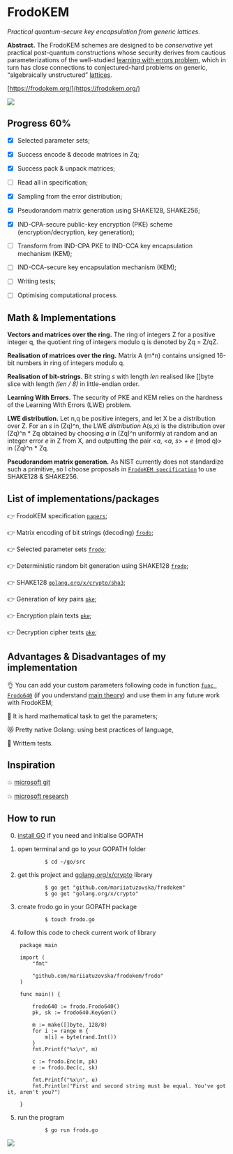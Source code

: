 # FrodoKEM

*Practical quantum-secure key encapsulation from generic lattices.*

**Abstract.** The FrodoKEM schemes are designed to be _conservative_ yet practical post-quantum constructions whose security derives from cautious parameterizations of the well-studied [learning with errors problem](https://en.wikipedia.org/wiki/Learning_with_errors), which in turn has close connections to conjectured-hard problems on generic, “algebraically unstructured” [lattices](https://en.wikipedia.org/wiki/Lattice_(order)).

[https://frodokem.org/](https://frodokem.org/)

![](https://github.com/mariiatuzovska/frodokem/blob/master/img/frodo.jpg)

## Progress 60%

- [x] Selected parameter sets;
- [x] Success encode & decode matrices in Zq;
- [x] Success pack & unpack matrices;
- [ ] Read all in specification;
- [x] Sampling from the error distribution;
- [x] Pseudorandom matrix generation using SHAKE128, SHAKE256;
- [x] IND-CPA-secure public-key encryption (PKE) scheme (encryption/decryption, key generation);
- [ ] Transform from IND-CPA PKE to IND-CCA key encapsulation mechanism (KEM);
- [ ] IND-CCA-secure key encapsulation mechanism (KEM);

- [ ] Writing tests;
- [ ] Optimising computational process.

## Math & Implementations

**Vectors and matrices over the ring.** The ring of integers Z for a positive integer q, the quotient ring of integers modulo q is denoted by Zq = Z/qZ.

**Realisation of matrices over the ring.** Matrix A (m*n) contains unsigned 16-bit numbers in ring of integers modulo q.

**Realisation of bit-strings.** Bit string *s* with length *len* realised like []byte slice with length *(len / 8)* in little-endian order.

**Learning With Errors.** The security of PKE and KEM relies on the hardness of the Learning With Errors (LWE) problem. 

**LWE distribution.** Let n,q be positive integers, and let X be a distribution over Z. For an *s* in (Zq)^n, the LWE *distribution* A(s,x) is the distribution over (Zq)^n \* Zq obtained by choosing *a* in (Zq)^n uniformly at random and an integer error *e* in Z from X, and outputting the pair <*a*, <*a*, *s*> + *e* (mod q)> in (Zq)^n \* Zq.

**Pseudorandom matrix generation.** As NIST currently does not standardize such a primitive, so I choose proposals in [`FrodoKEM specification`](https://github.com/mariiatuzovska/frodokem/blob/master/papers/FrodoKEM-specification-20190702.pdf) to use SHAKE128 & SHAKE256.

## List of implementations/packages

:point_right: FrodoKEM specification [`papers`](https://github.com/mariiatuzovska/frodokem/blob/master/papers/FrodoKEM-specification-20190702.pdf);

:point_right: Matrix encoding of bit strings (decoding) [`frodo`](https://github.com/mariiatuzovska/frodokem/blob/master/frodo/frodo.go);

:point_right: Selected parameter sets [`frodo`](https://github.com/mariiatuzovska/frodokem/blob/master/frodo/frodo.go);

:point_right: Deterministic random bit generation using SHAKE128 [`frodo`](https://github.com/mariiatuzovska/frodokem/blob/master/frodo/frodo.go);

:point_right: SHAKE128 [`golang.org/x/crypto/sha3`](https://godoc.org/golang.org/x/crypto/sha3);

:point_right: Generation of key pairs [`pke`](https://github.com/mariiatuzovska/frodokem/blob/master/frodo/pke.go);

:point_right: Encryption plain texts [`pke`](https://github.com/mariiatuzovska/frodokem/blob/master/frodo/pke.go);

:point_right: Decryption cipher texts [`pke`](https://github.com/mariiatuzovska/frodokem/blob/master/frodo/pke.go);

## Advantages & Disadvantages of my implementation

:ok_hand: You can add your custom parameters following code in function [`func Frodo640`](https://github.com/mariiatuzovska/frodokem/blob/master/frodo/frodo.go) (if you understand [main theory](https://github.com/mariiatuzovska/frodokem/blob/master/papers/FrodoKEM-specification-20190702.pdf)) and use them in any future work with FrodoKEM;

:poop: It is hard mathematical task to get the parameters;

:heart_eyes_cat: Pretty native Golang: using best practices of language,

:space_invader: Writtem tests.

## Inspiration

:boom: [microsoft git](https://github.com/Microsoft/PQCrypto-LWEKE)

:boom: [microsoft research](https://www.microsoft.com/en-us/research/?from=http%3A%2F%2Fresearch.microsoft.com%2F)

## How to run

0. [install GO](https://golang.org/doc/install?download=go1.13.darwin-amd64.pkg) if you need and initialise GOPATH

1. open terminal and go to your GOPATH folder

```
            $ cd ~/go/src
```

2. get this project and [golang.org/x/crypto](https://godoc.org/golang.org/x/crypto) library

```
            $ go get "github.com/mariiatuzovska/frodokem"
            $ go get "golang.org/x/crypto"
```

3. create frodo.go in your GOPATH package

```
            $ touch frodo.go
```

4. follow this code to check current work of library

```
    package main

    import (
        "fmt"
        
        "github.com/mariiatuzovska/frodokem/frodo"
    )

    func main() {

        frodo640 := frodo.Frodo640()
        pk, sk := frodo640.KeyGen()

        m := make([]byte, 128/8)
	    for i := range m {
	    	m[i] = byte(rand.Int())
	    }
	    fmt.Printf("%x\n", m)
        
	    c := frodo.Enc(m, pk)
	    e := frodo.Dec(c, sk)

	    fmt.Printf("%x\n", e)
        fmt.Println("First and second string must be equal. You've got it, aren't you?")
        
    } 

```

5. run the program

```
            $ go run frodo.go
```

![](https://github.com/mariiatuzovska/frodokem/blob/master/img/gopher.png)